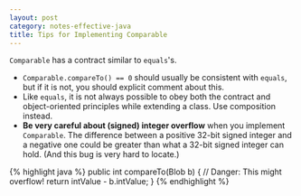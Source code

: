 ```yaml
---
layout: post
category: notes-effective-java
title: Tips for Implementing Comparable
---
```


`Comparable` has a contract similar to `equals`'s.

* `Comparable.compareTo() == 0` should usually be consistent with `equals`,
  but if it is not, you should explicit comment about this.
* Like `equals`, it is not always possible to obey both
  the contract and object-oriented principles while extending a class.
  Use composition instead.
* **Be very careful about (signed) integer overflow** when you implement `Comparable`.
  The difference between a positive 32-bit signed integer and a negative one
  could be greater than what a 32-bit signed integer can hold.
  (And this bug is very hard to locate.)

{% highlight java %}
public int compareTo(Blob b) {
  // Danger: This might overflow!
  return intValue - b.intValue;
}
{% endhighlight %}
